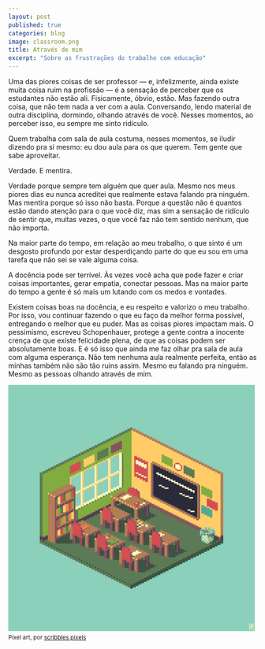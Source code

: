 ```yaml
---
layout: post
published: true
categories: blog
image: classroom.png
title: Através de mim
excerpt: "Sobre as frustrações do trabalho com educação"
---
```

Uma das piores coisas de ser professor — e, infelizmente, ainda existe muita coisa ruim na profissão — é a sensação de perceber que os estudantes não estão ali. Fisicamente, óbvio, estão. Mas fazendo outra coisa, que não tem nada a ver com a aula. Conversando, lendo material de outra disciplina, dormindo, olhando através de você. Nesses momentos, ao perceber isso, eu sempre me sinto ridículo.

Quem trabalha com sala de aula costuma, nesses momentos, se iludir dizendo pra si mesmo: eu dou aula para os que querem. Tem gente que sabe aproveitar. 

Verdade. E mentira. 

Verdade porque sempre tem alguém que quer aula. Mesmo nos meus piores dias eu nunca acreditei que realmente estava falando pra ninguém. Mas mentira porque só isso não basta. Porque a questão não é quantos estão dando atenção para o que você diz, mas sim a sensação de ridículo de sentir que, muitas vezes, o que você faz não tem sentido nenhum, que não importa.

Na maior parte do tempo, em relação ao meu trabalho, o que sinto é um desgosto profundo por estar desperdiçando parte do que eu sou em uma tarefa que não sei se vale alguma coisa. 

A docência pode ser terrível. Às vezes você acha que pode fazer e criar coisas importantes, gerar empatia, conectar pessoas. Mas na maior parte do tempo a gente é só mais um lutando com os medos e vontades. 

Existem coisas boas na docência, e eu respeito e valorizo o meu trabalho. Por isso, vou continuar fazendo o que eu faço da melhor forma possível, entregando o melhor que eu puder. Mas as coisas piores impactam mais. O pessimismo, escreveu Schopenhauer, protege a gente contra a inocente crença de que existe felicidade plena, de que as coisas podem ser absolutamente boas. E é só isso que ainda me faz olhar pra sala de aula com alguma esperança. Não tem nenhuma aula realmente perfeita, então as minhas também não são tão ruins assim. Mesmo eu falando pra ninguém. Mesmo as pessoas olhando através de mim.

<img src="/assets/images/classroom.png">
<small>Pixel art, por <a href="https://scrixels.tumblr.com/post/189683594708/864-classroom">scribbles pixels</a></small>
